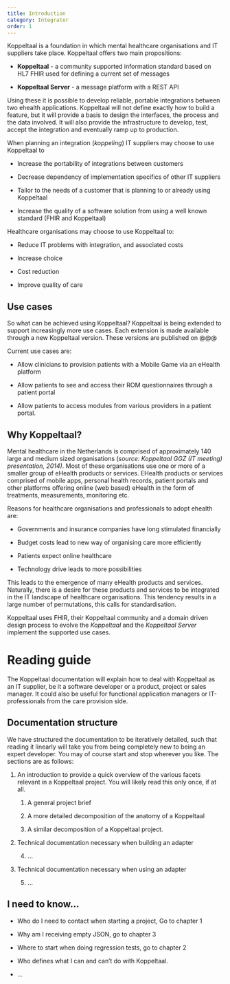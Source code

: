 ```yaml
---
title: Introduction
category: Integrator
order: 1
---
```


Koppeltaal is a foundation in which mental healthcare organisations and IT suppliers take place. Koppeltaal offers two main propositions:

* **Koppeltaal** - a community supported information standard based on HL7 FHIR used for defining a current set of messages

* **Koppeltaal Server** - a message platform with a REST API

Using these it is possible to develop reliable, portable integrations between two ehealth applications. Koppeltaal will not define exactly how to build a feature, but it will provide a basis to design the interfaces, the process and the data involved. It will also provide the infrastructure to develop, test, accept the integration and eventually ramp up to production.  

When planning an integration (*koppeling*) IT suppliers may choose to use Koppeltaal to

* Increase the portability of integrations between customers

* Decrease dependency of implementation specifics of other IT suppliers

* Tailor to the needs of a customer that is planning to or already using Koppeltaal

* Increase the quality of a software solution from using a well known standard (FHIR and Koppeltaal)

Healthcare organisations may choose to use Koppeltaal to:

* Reduce IT problems with integration, and associated costs

* Increase choice

* Cost reduction

* Improve quality of care

## Use cases

So what can be achieved using Koppeltaal? Koppeltaal is being extended to support increasingly more use cases. Each extension is made available through a new Koppeltaal version. These versions are published on @@@

Current use cases are:

* Allow clinicians to provision patients with a Mobile Game via an eHealth platform

* Allow patients to see and access their ROM questionnaires through a patient portal

* Allow patients to access modules from various providers in a patient portal.

## Why Koppeltaal?

Mental healthcare in the Netherlands is comprised of approximately 140 large and medium sized organisations (*source: Koppeltaal GGZ (IT meeting) presentation, 2014)*. Most of these organisations use one or more of a smaller group of eHealth products or services. EHealth products or services comprised of mobile apps, personal health records, patient portals and other platforms offering online (web based) eHealth in the form of treatments, measurements, monitoring etc.

Reasons for healthcare organisations and professionals to adopt ehealth are:

* Governments and insurance companies have long stimulated financially

* Budget costs lead to new way of organising care more efficiently

* Patients expect online healthcare

* Technology drive leads to more possibilities

This leads to the emergence of many eHealth products and services. Naturally, there is a desire for these products and services to be integrated in the IT landscape of healthcare organisations. This tendency results in a large number of permutations, this calls for standardisation.

Koppeltaal uses FHIR, their Koppeltaal community and a domain driven design process to evolve the *Koppeltaal* and the *Koppeltaal Server* implement the supported use cases.

# Reading guide

The Koppeltaal documentation will explain how to deal with Koppeltaal as an IT supplier, be it a software developer or a product, project or sales manager. It could also be useful for functional application managers or IT-professionals from the care provision side.

## Documentation structure

We have structured the documentation to be iteratively detailed, such that reading it linearly will take you from being completely new to being an expert developer. You may of course start and stop wherever you like. The sections are as follows:

1. An introduction to provide a quick overview of the various facets relevant in a Koppeltaal project. You will likely read this only once, if at all.

    1. A general project brief

    2. A more detailed decomposition of the anatomy of a Koppeltaal

    3. A similar decomposition of a Koppeltaal project.

2. Technical documentation necessary when building an adapter

    4. ...

3. Technical documentation necessary when using an adapter

    5. ...

## I need to know...

* Who do I need to contact when starting a project, Go to chapter 1

* Why am I receiving empty JSON, go to chapter 3

* Where to start when doing regression tests, go to chapter 2

* Who defines what I can and can’t do with Koppeltaal.

* ...
